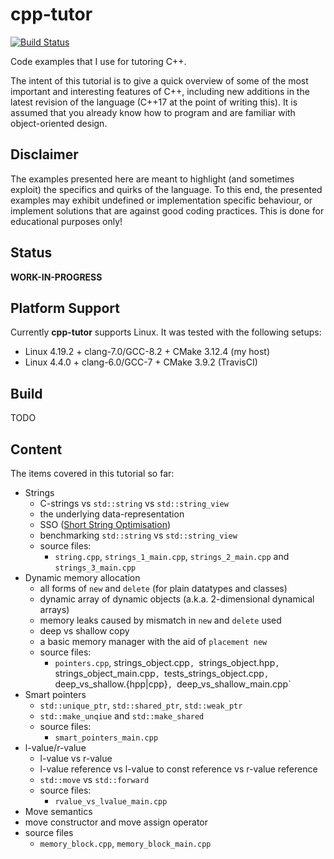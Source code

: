 cpp-tutor
=========
[![Build Status](https://travis-ci.org/banach-space/cpp-tutor.svg?branch=master)](https://travis-ci.org/banach-space/cpp-tutor)

Code examples that I use for tutoring C++.

The intent of this tutorial is to give a quick overview of some of the most
important and interesting features of C++, including new additions in the
latest revision of the language (C++17 at the point of writing this). It is
assumed that you already know how to program and are familiar with
object-oriented design.

Disclaimer
------------
The examples presented here are meant to highlight (and sometimes exploit) the
specifics and quirks of the language. To this end, the presented examples may
exhibit undefined or implementation specific behaviour, or implement solutions
that are against good coding practices. This is done for educational purposes
only!

Status
--------
**WORK-IN-PROGRESS**

## Platform Support
Currently **cpp-tutor** supports Linux. It was tested with the following setups:
  * Linux 4.19.2 + clang-7.0/GCC-8.2 + CMake 3.12.4 (my host)
  * Linux 4.4.0 + clang-6.0/GCC-7 + CMake 3.9.2 (TravisCI)

## Build
TODO

Content
--------
The items covered in this tutorial so far:
* Strings
  * C-strings vs `std::string` vs `std::string_view`
  * the underlying data-representation
  * SSO ([Short String Optimisation](https://akrzemi1.wordpress.com/2014/04/14/common-optimizations/))
  * benchmarking `std::string` vs `std::string_view`
  * source files:
    * `string.cpp`, `strings_1_main.cpp`, `strings_2_main.cpp` and `strings_3_main.cpp`
* Dynamic memory allocation
  * all forms of `new` and `delete` (for plain datatypes and classes)
  * dynamic array of dynamic objects (a.k.a. 2-dimensional dynamical arrays)
  * memory leaks caused by mismatch in `new` and `delete` used
  * deep vs shallow copy
  * a basic memory manager with the aid of `placement new`
  * source files:
    * `pointers.cpp`, strings_object.cpp`, `strings_object.hpp`,
      `strings_object_main.cpp`, `tests_strings_object.cpp`,
      `deep_vs_shallow.{hpp|cpp}`, `deep_vs_shallow_main.cpp`
* Smart pointers
  * `std::unique_ptr`, `std::shared_ptr`, `std::weak_ptr`
  * `std::make_unqiue` and `std::make_shared`
  * source files:
    * `smart_pointers_main.cpp`
* l-value/r-value
  * l-value vs r-value
  * l-value reference vs l-value to const reference vs r-value reference
  * `std::move` vs `std::forward`
  * source files:
    * `rvalue_vs_lvalue_main.cpp`
 * Move semantics
  * move constructor and move assign operator
  * source files
    * `memory_block.cpp`, `memory_block_main.cpp`
